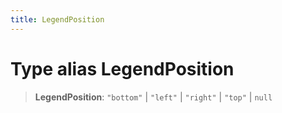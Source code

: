 ```yaml
---
title: LegendPosition
---
```


# Type alias LegendPosition

> **LegendPosition**: `"bottom"` \| `"left"` \| `"right"` \| `"top"` \| `null`
